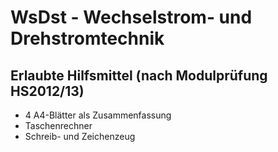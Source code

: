 # WsDst - Wechselstrom- und Drehstromtechnik

## Erlaubte Hilfsmittel (nach Modulprüfung HS2012/13)
 * 4 A4-Blätter als Zusammenfassung
 * Taschenrechner
 * Schreib- und Zeichenzeug 
	